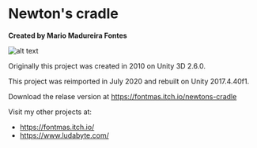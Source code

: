 # Newton's cradle

**Created by Mario Madureira Fontes**

![alt text](https://github.com/fontmas/newtons_cradle/blob/master/Assets/NewtonsCradle/Images/Screen.png?raw=true)

Originally this project was created in 2010 on Unity 3D 2.6.0.

This project was reimported in July 2020 and rebuilt on Unity 2017.4.40f1.

Download the relase version at https://fontmas.itch.io/newtons-cradle

Visit my other projects at:
- https://fontmas.itch.io/
- https://www.ludabyte.com/
